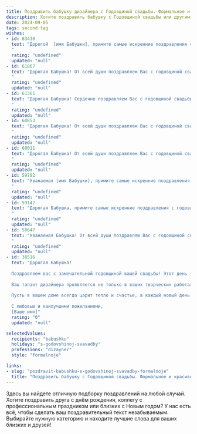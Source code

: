 ```yaml
---
title: Поздравить бабушку дизайнера с Годовщиной свадьбы. Формальное и красивое
description: Хотите поздравить бабушку с Годовщиной свадьбы или другим праздником? Наш ИИ создаст незабываемое поздравление, а вы обязательно выделитесь среди других.  
date: 2024-09-05
tags: second tag
wishes:
- id: 63430
  text: "Дорогой  [имя Бабушки], примите самые искренние поздравления с замечательной годовщиной свадьбы! Пусть годы, прошедшие рука об руку,  будут для вас ярким напоминанием о любви и верности, а ваша  творческая душа, украшенная талантом дизайнера,  продолжает радовать родных и близких своим неповторимым стилем.  Желаем вам крепкого здоровья, неиссякаемого вдохновения  и  многих-многих счастливых лет вместе!
  "
  rating: "undefined"
  updated: "null"
- id: 61867
  text: "Дорогая Бабушка! От всей души поздравляем Вас с годовщиной свадьбы! Желаем Вам крепкого здоровья, семейного счастья и благополучия. Пусть ваша любовь и нежность остаются неизменными, а дом всегда будет полон теплом и уютом.
  "
  rating: "undefined"
  updated: "null"
- id: 61361
  text: "Дорогая Бабушка! Сердечно поздравляем Вас с годовщиной свадьбы! Пусть эта важнейшая дата в вашей семейной жизни станет ещё одним напоминанием о вашем нерушимом союзе и бесконечной любви. Желаем вам крепкого здоровья, радости, тепла, семейного благополучия и, конечно, вдохновения – ведь вы, как истинный дизайнер, умеете создавать красоту во всем!
  "
  rating: "undefined"
  updated: "null"
- id: 60853
  text: "Дорогая Бабушка! От всей души поздравляем Вас с годовщиной свадьбы!  Пусть ваша любовь, столь много лет украшающая мир, будет яркой и вдохновляющей, как самый красивый дизайн! Желаем Вам крепкого здоровья, семейного благополучия и много-много счастливых лет, наполненных любовью, радостью и теплом.
  "
  rating: "undefined"
  updated: "null"
- id: 60011
  text: "Дорогая Бабушка! От всей души поздравляем Вас с годовщиной свадьбы! Желаем Вам крепкого здоровья, семейного благополучия и долгих лет, наполненных любовью, радостью и творческим вдохновением, которое Вам всегда так удавалось находить в жизни, как талантливому дизайнеру.
  "
  rating: "undefined"
  updated: "null"
- id: 59792
  text: "Уважаемая [имя Бабушки], примите самые искренние поздравления с годовщиной свадьбы! Желаем Вам крепкого здоровья, семейного благополучия, любви и счастья на долгие годы. Пусть каждый день будет наполнен яркими красками, как дизайн Вашей замечательной жизни!
  "
  rating: "undefined"
  updated: "null"
- id: 59142
  text: "Дорогая Бабушка, примите самые искренние поздравления с годовщиной свадьбы! Желаю вам, чтобы ваша любовь, как прекрасный дизайн, всегда оставалась яркой, гармоничной и вечной. Пусть каждый день вашей совместной жизни будет наполнен теплом, радостью и счастьем!
  "
  rating: "undefined"
  updated: "null"
- id: 58647
  text: "Уважаемая Бабушка! От всей души поздравляю Вас с годовщиной свадьбы! Желаю Вам долгих лет совместной жизни, наполненных любовью, счастьем и благополучием. Пусть Ваша семейная история будет богата яркими красками, как Ваши дизайнерские творения!
  "
  rating: "undefined"
  updated: "null"
- id: 38516
  text: "Дорогая Бабушка!
  
  Поздравляем вас с замечательной годовщиной вашей свадьбы! Этот день — не только символ любви и преданности, но и светлое напоминание о том, как важно беречь и ценить моменты, проведенные вместе.
  
  Ваш талант дизайнера проявляется не только в ваших творческих работах, но и в том, как вы оформляете свою жизнь, наполняя её гармонией и красотой. Мы восхищаемся вашей способностью создавать уют и вдохновение вокруг себя.
  
  Пусть в вашем доме всегда царит тепло и счастье, а каждый новый день приносит радость и новые впечатления. Желаем крепкого здоровья, неиссякаемой энергии и безграничной любви рядом с вами.
  
  С любовью и наилучшими пожеланиями,
  [Ваше имя]"
  rating: "0"
  updated: "null"

selectedValues:
  recipients: "babushku"
  holidays: "s-godovshinoj-svavadby"
  professions: "dizayner"
  style: "formalnoje"

links:
- slug: "pozdravit-babushku-s-godovshinoj-svavadby-formalnoje"
  title: "Поздравить бабушку с Годовщиной свадьбы. Формальное и красивое"
---
```


Здесь вы найдете отличную подборку поздравлений на любой случай. 
Хотите поздравить друга с днём рождения, коллегу с профессиональным праздником или близких с Новым годом? У нас есть всё, чтобы сделать ваш поздравительный текст незабываемым. Выбирайте нужную категорию и находите лучшие слова для ваших близких и друзей!
